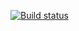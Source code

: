 [![Build status](https://ci.appveyor.com/api/projects/status/6jyc6xtvyit6ha4m?svg=true)](https://ci.appveyor.com/project/SotAnk/ci-api)
